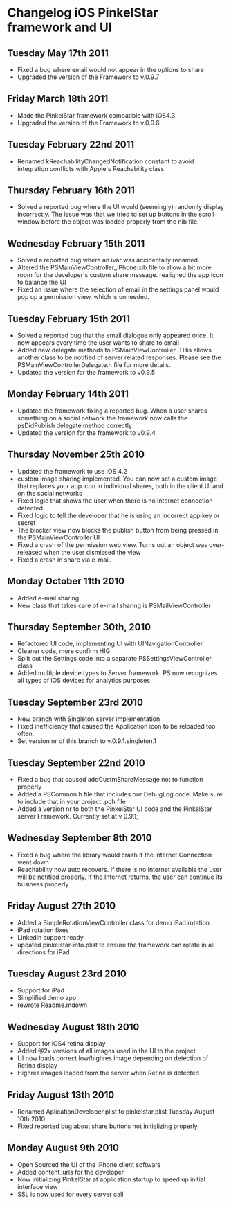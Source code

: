 Changelog iOS PinkelStar framework and UI
======================================

Tuesday May 17th 2011
---------------------
- Fixed a bug where email would not appear in the options to share
- Upgraded the version of the Framework to v.0.9.7

Friday March 18th 2011
------------------------
- Made the PinkelStar framework compatible with iOS4.3.
- Upgraded the version of the Framework to v.0.9.6

Tuesday February 22nd 2011
------------------------
- Renamed kReachabilityChangedNotification constant to avoid integration conflicts with Apple's Reachability class

Thursday February 16th 2011
------------------------
- Solved a reported bug where the UI would (seemingly) randomly display incorrectly. The issue was that we tried to set up buttons in the scroll window before the object was loaded properly from the nib file.

Wednesday February 15th 2011
------------------------
- Solved a reported bug where an ivar was accidentally renamed
- Altered the PSMainViewController_iPhone.xib file to allow a bit more room for the developer's custom share message. realigned the app icon to balance the UI
- Fixed an issue where the selection of email in the settings panel would pop up a permission view, which is unneeded.

Tuesday February 15th 2011
------------------------
- Solved a reported bug that the email dialogue only appeared once. It now appears every time the user wants to share to email
- Added new delegate methods to PSMainViewController. THis allows another class to be notified of server related responses. Please see the PSMainViewControllerDelegate.h file for more details.
- Updated the version for the framework to v0.9.5


Monday February 14th 2011
------------------------
- Updated the framework fixing a reported bug. When a user shares something on a social network the framework now calls the psDidPublish delegate method correctly
- Updated the version for the framework to v0.9.4

Thursday November 25th 2010
------------------------
- Updated the framework to use iOS 4.2
- custom image sharing implemented. You can now set a custom image that replaces your app icon in individual shares, both in the client UI and on the social networks
- Fixed logic that shows the user when there is no Internet connection detected
- Fixed logic to tell the developer that he is using an incorrect app key or secret
- The blocker view now blocks the publish button from being pressed in the PSMainViewController UI
- Fixed a crash of the permission web view. Turns out an object was over-released when the user dismissed the view
- Fixed a crash in share via e-mail. 

Monday October 11th 2010
------------------------
- Added e-mail sharing
- New class that takes care of e-mail sharing is PSMailViewController

Thursday September 30th, 2010
-----------------------------
- Refactored UI code, implementing UI with UINavigationController
- Cleaner code, more confirm HIG
- Split out the Settings code into a separate PSSettingsViewController class
- Added multiple device types to Server framework. PS now recognizes all types of iOS devices for analytics purposes

Tuesday September 23rd 2010
---------------------------
- New branch with Singleton server implementation
- Fixed inefficiency that caused the Application icon to be reloaded too often.
- Set version nr of this branch to v.0.9.1.singleton.1

Tuesday September 22nd 2010
---------------------------
- Fixed a bug that caused addCustmShareMessage not to function properly
- Added a PSCommon.h file that includes our DebugLog code. Make sure to include that in your project .pch file
- Added a version nr to both the PinkelStar UI code and the PinkelStar server Framework. Currently set at v 0.9.1;

Wednesday September 8th 2010
----------------------------
- Fixed a bug where the library would crash if the internet Connection went down
- Reachability now auto recovers. If there is no Internet available the user will be notified properly. If the Internet returns, the user can continue its business properly

Friday August 27th 2010
-----------------------
- Added a SimpleRotationViewController class for demo iPad rotation
- iPad rotation fixes
- LinkedIn support ready
- updated pinkelstar-info.plist to ensure the framework can rotate in all directions for iPad

Tuesday August 23rd 2010
-------------------
- Support for iPad
- Simplified demo app
- rewrote Readme.mdown

Wednesday August 18th 2010
--------------------------
- Support for iOS4 retina display
- Added @2x versions of all images used in the UI to the project
- UI now loads correct low/highres image depending on detection of Retina display
- Highres images loaded from the server when Retina is detected

Friday August 13th 2010
-----------------------
- Renamed AplicationDeveloper.plist to pinkelstar.plist
Tuesday August 10th 2010
- Fixed reported bug about share buttons not initializing properly.

Monday August 9th 2010
----------------------
- Open Sourced the UI of the iPhone client software
- Added content_urls for the developer
- Now initializing PinkelStar at application startup to speed up initial interface view
- SSL is now used for every server call
